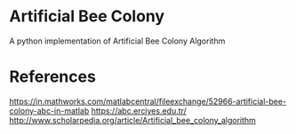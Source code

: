 # Artificial Bee Colony
A python implementation of Artificial Bee Colony Algorithm

# References
https://in.mathworks.com/matlabcentral/fileexchange/52966-artificial-bee-colony-abc-in-matlab
https://abc.erciyes.edu.tr/
http://www.scholarpedia.org/article/Artificial_bee_colony_algorithm
